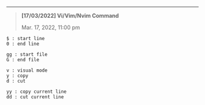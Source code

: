-----

> **[17/03/2022] Vi/Vim/Nvim Command**
>
> Mar. 17, 2022, 11:00 pm



```
$ : start line
0 : end line
```



```
gg : start file
G : end file
```



```
v : visual mode
y : copy
d : cut

yy : copy current line
dd : cut current line
```

